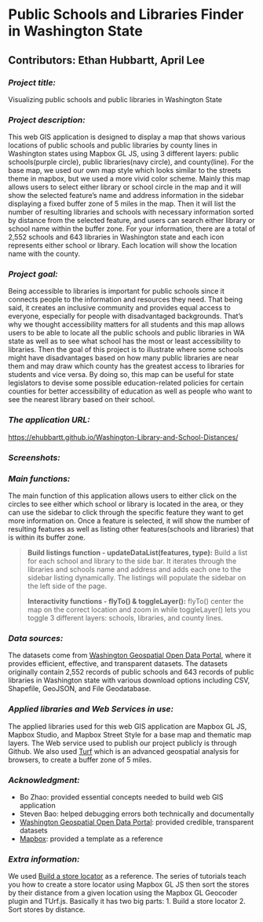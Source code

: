 # Public Schools and Libraries Finder in Washington State
## Contributors: Ethan Hubbartt, April Lee

### *Project title:*
Visualizing public schools and public libraries in Washington State

### *Project description:*
This web GIS application is designed to display a map that shows various locations of public schools and public libraries by county lines in Washington states using Mapbox GL JS, using 3 different layers: public schools(purple circle), public libraries(navy circle), and county(line). For the base map, we used our own map style which looks similar to the streets theme in mapbox, but we used a more vivid color scheme. Mainly this map allows users to select either library or school circle in the map and it will show the selected feature’s name and address information in the sidebar displaying a fixed buffer zone of 5 miles in the map. Then it will list the number of resulting libraries and schools with necessary information sorted by distance from the selected feature, and users can search either library or school name within the buffer zone. For your information, there are a total of 2,552 schools and 643 libraries in Washington state and each icon represents either school or library. Each location will show the location name with the county.

### *Project goal:*
Being accessible to libraries is important for public schools since it connects people to the information and resources they need. That being said, it creates an inclusive community and provides equal access to everyone, especially for people with disadvantaged backgrounds. That’s why we thought accessibility matters for all students and this map allows users to be able to locate all the public schools and public libraries in WA state as well as to see what school has the most or least accessibility to libraries. Then the goal of this project is to illustrate where some schools might have disadvantages based on how many public libraries are near them and may draw which county has the greatest access to libraries for students and vice versa. By doing so, this map can be useful for state legislators to devise some possible education-related policies for certain counties for better accessibility of education as well as people who want to see the nearest library based on their school. 

### *The application URL:*
https://ehubbartt.github.io/Washington-Library-and-School-Distances/

### *Screenshots:*

### *Main functions:*
The main function of this application allows users to either click on the circles to see either which school or library is located in the area, or they can use the sidebar to click through the specific feature they want to get more information on. Once a feature is selected, it will show the number of resulting features as well as listing other features(schools and libraries) that is within its buffer zone.

> **Build listings function  - updateDataList(features, type):** Build a list for each school and library to the side bar. It iterates through the libraries and schools name and address and adds each one to the sidebar listing dynamically. The listings will populate the sidebar on the left side of the page.
>
> **Interactivity functions - flyTo() & toggleLayer():** flyTo() center the map on the correct location and zoom in while toggleLayer() lets you toggle 3 different layers: schools, libraries, and county lines.
>

### *Data sources:*
The datasets come from [Washington Geospatial Open Data Portal](https://geo.wa.gov/), where it provides efficient, effective, and transparent datasets.
The datasets originally contain 2,552 records of public schools and 643 records of public libraries in Washington state with various download options including CSV, Shapefile, GeoJSON, and File Geodatabase.

### *Applied libraries and Web Services in use:*
The applied libraries used for this web GIS application are Mapbox GL JS, Mapbox Studio, and Mapbox Street Style for a base map and thematic map layers. The Web service used to publish our project publicly is through Github. We also used [Turf](https://turfjs.org) which is an advanced geospatial analysis for browsers, to create a buffer zone of 5 miles. 

### *Acknowledgment:*
- Bo Zhao: provided essential concepts needed to build web GIS application
- Steven Bao: helped debugging errors both technically and documentally
- [Washington Geospatial Open Data Portal](https://geo.wa.gov/): provided credible, transparent datasets
- [Mapbox](https://docs.mapbox.com/): provided a template as a reference

### *Extra information:*
We used [Build a store locator](https://docs.mapbox.com/help/tutorials/building-a-store-locator/#finished-product) as a reference. The series of tutorials teach you how to create a store locator using Mapbox GL JS then sort the stores by their distance from a given location using the Mapbox GL Geocoder plugin and TUrf.js. Basically it has two big parts: 1. Build a store locator 2. Sort stores by distance.
